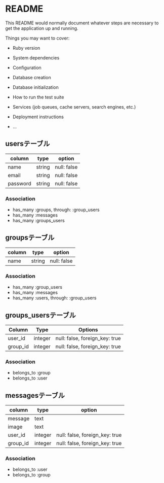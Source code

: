 # README

This README would normally document whatever steps are necessary to get the
application up and running.

Things you may want to cover:

* Ruby version

* System dependencies

* Configuration

* Database creation

* Database initialization

* How to run the test suite

* Services (job queues, cache servers, search engines, etc.)

* Deployment instructions

* ...

## usersテーブル
|column|type|option|
|------|----|------|
|name|string|null: false|
|email|string|null: false|
|password|string|null: false|
### Association
- has_many :groups, through: :group_users
- has_many :messages
- has_many :groups_users

## groupsテーブル
|column|type|option|
|------|----|------|
|name|string|null: false|
### Association
- has_many :group_users
- has_many :messages
- has_many :users, through: :group_users

## groups_usersテーブル
|Column|Type|Options|
|------|----|-------|
|user_id|integer|null: false, foreign_key: true|
|group_id|integer|null: false, foreign_key: true|
### Association
- belongs_to :group
- belongs_to :user

## messagesテーブル
|column|type|option|
|------|----|------|
|message|text||
|image|text||
|user_id|integer|null: false, foreign_key: true|
|group_id|integer|null: false, foreign_key: true|
### Association
- belongs_to :user
- belongs_to :group

